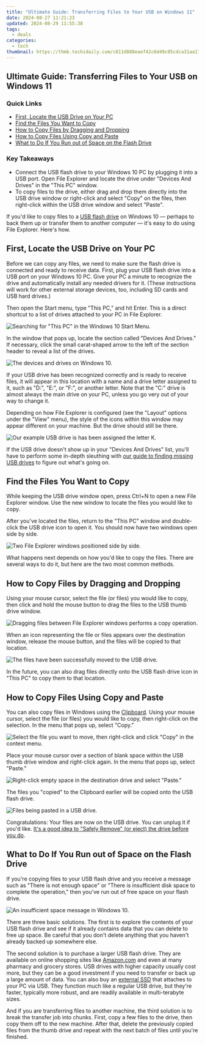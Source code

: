 ```yaml
---
title: "Ultimate Guide: Transferring Files to Your USB on Windows 11"
date: 2024-08-27 11:21:23
updated: 2024-08-29 11:55:38
tags:
  - deals
categories:
  - tech
thumbnail: https://thmb.techidaily.com/c811d888eaef42c6d49c05cdca31aa1712344b1b90027a29f28c88cf9d7d9505.jpg
---
```


## Ultimate Guide: Transferring Files to Your USB on Windows 11

### Quick Links

* [First, Locate the USB Drive on Your PC](https://extra-resources.techidaily.com/the-key-to-combining-linktree-and-tiktok-biographies/)
* [Find the Files You Want to Copy](https://data-safeguard.techidaily.com/top-10-professional-photo-restoration-compannies-advantages-and-disadvantages/)
* [How to Copy Files by Dragging and Dropping](https://ai-driven-video-production.techidaily.com/join-the-ranks-top-5-free-online-video-joiners-you-need-to-try/)
* [How to Copy Files Using Copy and Paste](https://change-location.techidaily.com/how-to-exit-android-factory-mode-on-motorola-moto-g34-5g-drfone-by-drfone-fix-android-problems-fix-android-problems/)
* [What to Do If You Run out of Space on the Flash Drive](https://android-unlock.techidaily.com/in-2024-how-to-unlock-vivo-y100a-bootloader-easily-by-drfone-android/)

### Key Takeaways

* Connect the USB flash drive to your Windows 10 PC by plugging it into a USB port. Open File Explorer and locate the drive under "Devices And Drives" in the "This PC" window.
* To copy files to the drive, either drag and drop them directly into the USB drive window or right-click and select "Copy" on the files, then right-click within the USB drive window and select "Paste".

 If you'd like to copy files to a [USB flash drive](https://screen-recording.techidaily.com/updated-innovative-methods-to-log-gaming-sessions/) on Windows 10 — perhaps to back them up or transfer them to another computer — it's easy to do using File Explorer. Here's how.

##  First, Locate the USB Drive on Your PC

 Before we can copy any files, we need to make sure the flash drive is connected and ready to receive data. First, plug your USB flash drive into a USB port on your Windows 10 PC. Give your PC a minute to recognize the drive and automatically install any needed drivers for it. (These instructions will work for other external storage devices, too, including SD cards and USB hard drives.)

 Then open the Start menu, type "This PC," and hit Enter. This is a direct shortcut to a list of drives attached to your PC in File Explorer.

![Searching for "This PC" in the Windows 10 Start Menu.](https://static1.howtogeekimages.com/wordpress/wp-content/uploads/2023/11/launch-this-pc.png) 

 In the window that pops up, locate the section called "Devices And Drives." If necessary, click the small carat-shaped arrow to the left of the section header to reveal a list of the drives.

![The devices and drives on Windows 10.](https://static1.howtogeekimages.com/wordpress/wp-content/uploads/2023/11/devices-and-drives.png) 

 If your USB drive has been recognized correctly and is ready to receive files, it will appear in this location with a name and a drive letter assigned to it, such as "D:", "E:", or "F:", or another letter. Note that the "C:" drive is almost always the main drive on your PC, unless you go very out of your way to change it.

 Depending on how File Explorer is configured (see the "Layout" options under the "View" menu), the style of the icons within this window may appear different on your machine. But the drive should still be there.

![Our example USB drive is has been assigned the letter K.](https://static1.howtogeekimages.com/wordpress/wp-content/uploads/2023/11/usb-drive.png) 

 If the USB drive doesn't show up in your "Devices And Drives" list, you'll have to perform some in-depth sleuthing with [our guide to finding missing USB drives](https://instagram-videos.techidaily.com/updated-2024-approved-captivating-cycles-on-ig-perfecting-the-boomerang-effect/) to figure out what's going on.

##  Find the Files You Want to Copy

 While keeping the USB drive window open, press Ctrl+N to open a new File Explorer window. Use the new window to locate the files you would like to copy.

 After you've located the files, return to the "This PC" window and double-click the USB drive icon to open it. You should now have two windows open side by side.

![Two File Explorer windows positioned side by side.](https://static1.howtogeekimages.com/wordpress/wp-content/uploads/2023/11/files-to-be-moved.png) 

 What happens next depends on how you'd like to copy the files. There are several ways to do it, but here are the two most common methods.

##  How to Copy Files by Dragging and Dropping

 Using your mouse cursor, select the file (or files) you would like to copy, then click and hold the mouse button to drag the files to the USB thumb drive window.

![Dragging files between File Explorer windows performs a copy operation.](https://static1.howtogeekimages.com/wordpress/wp-content/uploads/2023/11/moving-files.png) 

 When an icon representing the file or files appears over the destination window, release the mouse button, and the files will be copied to that location.

![The files have been successfully moved to the USB drive.](https://static1.howtogeekimages.com/wordpress/wp-content/uploads/2023/11/files-moved.png) 

 In the future, you can also drag files directly onto the USB flash drive icon in "This PC" to copy them to that location.

##  How to Copy Files Using Copy and Paste

 You can also copy files in Windows using the [Clipboard](https://twitter-videos.techidaily.com/new-in-2024-gain-twitter-gifs-for-pc-download-made-simple/). Using your mouse cursor, select the file (or files) you would like to copy, then right-click on the selection. In the menu that pops up, select "Copy."

![Select the file you want to move, then right-click and click "Copy" in the context menu.](https://static1.howtogeekimages.com/wordpress/wp-content/uploads/2023/11/copy-files.png) 

 Place your mouse cursor over a section of blank space within the USB thumb drive window and right-click again. In the menu that pops up, select "Paste."

![Right-click empty space in the destination drive and select "Paste."](https://static1.howtogeekimages.com/wordpress/wp-content/uploads/2023/11/select-paste.png) 

 The files you "copied" to the Clipboard earlier will be copied onto the USB flash drive.

![Files being pasted in a USB drive.](https://static1.howtogeekimages.com/wordpress/wp-content/uploads/2023/11/files-moving.png) 

 Congratulations: Your files are now on the USB drive. You can unplug it if you'd like. [It's a good idea to "Safely Remove" (or eject) the drive before you do](https://www.howtogeek.com/118546/htg-explains-do-you-really-need-to-safely-remove-usb-sticks/).

##  What to Do If You Run out of Space on the Flash Drive

 If you're copying files to your USB flash drive and you receive a message such as "There is not enough space" or "There is insufficient disk space to complete the operation," then you've run out of free space on your flash drive.

![An insufficient space message in Windows 10.](https://static1.howtogeekimages.com/wordpress/wp-content/uploads/2020/08/win10_not_enough_space.png) 

 There are three basic solutions. The first is to explore the contents of your USB flash drive and see if it already contains data that you can delete to free up space. Be careful that you don't delete anything that you haven't already backed up somewhere else.

 The second solution is to purchase a larger USB flash drive. They are available on online shopping sites like [Amazon.com](https://www.amazon.com/USB-Flash-Drives-Storage-Add-Ons/b?ie=UTF8&node=3151491&tag=hotoge-20&ascsubtag=UUhtgUeUpU211756&asc%5Frefurl=https%3A%2F%2Fwww.howtogeek.com%2F685516%2Fhow-to-copy-files-to-a-usb-flash-drive-on-windows-10%2F&asc%5Fcampaign=Evergreen) and even at many pharmacy and grocery stores. USB drives with higher capacity usually cost more, but they can be a good investment if you need to transfer or back up a large amount of data. You can also buy an [external SSD](https://screen-capture.techidaily.com/new-optimize-logitech-footage-background-free-method/) that attaches to your PC via USB. They function much like a regular USB drive, but they're faster, typically more robust, and are readily available in multi-terabyte sizes.

 And if you are transferring files to another machine, the third solution is to break the transfer job into chunks. First, copy a few files to the drive, then copy them off to the new machine. After that, delete the previously copied files from the thumb drive and repeat with the next batch of files until you're finished.

<ins class="adsbygoogle"
     style="display:block"
     data-ad-format="autorelaxed"
     data-ad-client="ca-pub-7571918770474297"
     data-ad-slot="1223367746"></ins>



<ins class="adsbygoogle"
     style="display:block"
     data-ad-client="ca-pub-7571918770474297"
     data-ad-slot="8358498916"
     data-ad-format="auto"
     data-full-width-responsive="true"></ins>
